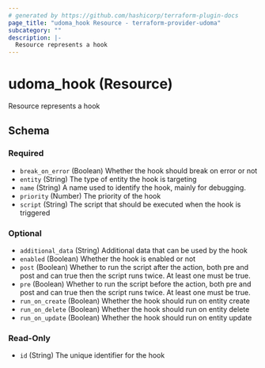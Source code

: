 ```yaml
---
# generated by https://github.com/hashicorp/terraform-plugin-docs
page_title: "udoma_hook Resource - terraform-provider-udoma"
subcategory: ""
description: |-
  Resource represents a hook
---
```


# udoma_hook (Resource)

Resource represents a hook



<!-- schema generated by tfplugindocs -->
## Schema

### Required

- `break_on_error` (Boolean) Whether the hook should break on error or not
- `entity` (String) The type of entity the hook is targeting
- `name` (String) A name used to identify the hook, mainly for debugging.
- `priority` (Number) The priority of the hook
- `script` (String) The script that should be executed when the hook is triggered

### Optional

- `additional_data` (String) Additional data that can be used by the hook
- `enabled` (Boolean) Whether the hook is enabled or not
- `post` (Boolean) Whether to run the script after the action, both pre and post and can true then the script runs twice. At least one must be true.
- `pre` (Boolean) Whether to run the script before the action, both pre and post and can true then the script runs twice. At least one must be true.
- `run_on_create` (Boolean) Whether the hook should run on entity create
- `run_on_delete` (Boolean) Whether the hook should run on entity delete
- `run_on_update` (Boolean) Whether the hook should run on entity update

### Read-Only

- `id` (String) The unique identifier for the hook
